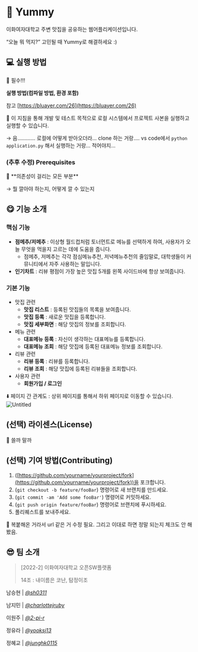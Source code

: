 # 🍕 Yummy

이화여자대학교 주변 맛집을 공유하는 웹어플리케이션입니다.

“오늘 뭐 먹지?” 고민될 때 Yummy로 해결하세요 :)

## 💻 실행 방법

<aside>
🌟 필수!!!

**실행 방법(컴파일 방법, 환경 포함)**

참고 [https://bluayer.com/26](https://bluayer.com/26)

</aside>

<aside>
🌟 이 지침을 통해 개발 및 테스트 목적으로 로컬 시스템에서 프로젝트 사본을 실행하고 실행할 수 있습니다.

→ 음………… 로컬에 어떻게 받아오더라… clone 하는 거랑…. vs code에서 `python application.py` 해서 실행하는 거랑… 적어야지…

</aside>

### (추후 수정) **Prerequisites**

<aside>
🌟 **의존성이 걸리는 모든 부분**

→ 뭘 깔아야 하는지, 어떻게 깔 수 있는지

</aside>

## 😋 기능 소개

### 핵심 기능

- **점메추/저메추** : 이상형 월드컵처럼 토너먼트로 메뉴를 선택하게 하여, 사용자가 오늘 무엇을 먹을지 고르는 데에 도움을 줍니다.
    - 점메추, 저메추는 각각 점심메뉴추천, 저녁메뉴추천의 줄임말로, 대학생들이 커뮤니티에서 자주 사용하는 말입니다.
- **인기차트** : 리뷰 평점이 가장 높은 맛집 5개를 왼쪽 사이드바에 항상 보여줍니다.

### 기본 기능

- 맛집 관련
    - **맛집 리스트** : 등록된 맛집들의 목록을 보여줍니다.
    - **맛집 등록** : 새로운 맛집을 등록합니다.
    - **맛집 세부화면** : 해당 맛집의 정보를 조회합니다.
- 메뉴 관련
    - **대표메뉴 등록** : 자신이 생각하는 대표메뉴를 등록합니다.
    - **대표메뉴 조회** : 해당 맛집에 등록된 대표메뉴 정보를 조회합니다.
- 리뷰 관련
    - **리뷰 등록** : 리뷰를 등록합니다.
    - **리뷰 조회** : 해당 맛집에 등록된 리뷰들을 조회합니다.
- 사용자 관련
    - **회원가입 / 로그인**

⬇️ 페이지 간 관계도 : 상위 페이지를 통해서 하위 페이지로 이동할 수 있습니다.
![Untitled](https://user-images.githubusercontent.com/87740183/209659774-bbc62d05-b054-4333-b4bd-ff0e45f152fc.png)


## (선택) 라이센스(**License)**

<aside>
🌟 쓸까 말까

</aside>

## (선택) **기여 방법(Contributing)**

1. ([https://github.com/yourname/yourproject/fork](https://github.com/yourname/yourproject/fork))을 포크합니다.
2. (`git checkout -b feature/fooBar`) 명령어로 새 브랜치를 만드세요.
3. (`git commit -am 'Add some fooBar'`) 명령어로 커밋하세요.
4. (`git push origin feature/fooBar`) 명령어로 브랜치에 푸시하세요.
5. 풀리퀘스트를 보내주세요.

<aside>
🌟 복붙해온 거라서 url 같은 거 수정 필요. 
그리고 이대로 하면 정말 되는지 체크도 안 해봤음.

</aside>

## **😎** 팀 소개

> [2022-2] 이화여자대학교 오픈SW플랫폼
> 
> 
> 14조 : 내이름은 코난, 탐정이조
> 

남승현 | [*@sh0311*](https://github.com/sh0311)

남지민 | [*@charlottejruby*](https://github.com/charlottejruby)

이원주 | [*@2-pi-r*](https://github.com/2-pi-r)

정유라 | [*@yooksj13*](https://github.com/yooksj13)

정혜교 | [*@junghk0115*](https://github.com/junghk0115)
